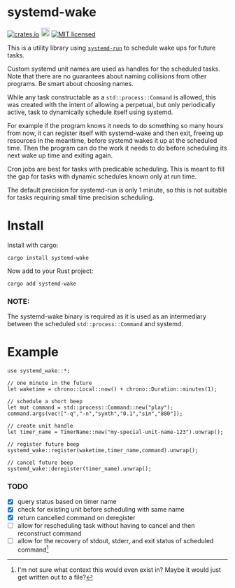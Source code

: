 # systemd-wake
[![crates.io](https://img.shields.io/crates/v/systemd-wake.svg)](https://crates.io/crates/systemd-wake)
[<img alt="docs.rs" src="https://img.shields.io/badge/docs.rs-systemd%2D-wake-f2049b?labelColor=555555&logo=docs.rs" height=20>](https://docs.rs/systemd-wake)
[![MIT licensed](https://img.shields.io/badge/license-MIT-blue.svg)](./LICENSE)

This is a utility library using [`systemd-run`](https://www.freedesktop.org/software/systemd/man/systemd-run.html) to schedule wake ups for future tasks.

Custom systemd unit names are used as handles for the scheduled tasks. Note that there are no guarantees about naming collisions from other programs. Be smart about choosing names.

While any task constructable as a `std::process::Command` is allowed, this was created with the intent of allowing a perpetual, but only periodically active, task to dynamically schedule itself using systemd.

For example if the program knows it needs to do something so many hours from now, it can register itself with systemd-wake and then exit, freeing up resources in the meantime, before systemd wakes it up at the scheduled time. Then the program can do the work it needs to do before scheduling its next wake up time and exiting again.

Cron jobs are best for tasks with predicable scheduling. This is meant to fill the gap for tasks with dynamic schedules known only at run time.

The default precision for systemd-run is only 1 minute, so this is not suitable for tasks requiring small time precision scheduling.

# Install

Install with cargo:
```
cargo install systemd-wake
```
Now add to your Rust project:
```
cargo add systemd-wake
```

### NOTE:
The systemd-wake binary is required as it is used as an intermediary between the scheduled `std::process::Command` and systemd.

# Example
```
use systemd_wake::*;

// one minute in the future
let waketime = chrono::Local::now() + chrono::Duration::minutes(1);

// schedule a short beep
let mut command = std::process::Command::new("play");
command.args(vec!["-q","-n","synth","0.1","sin","880"]);

// create unit handle
let timer_name = TimerName::new("my-special-unit-name-123").unwrap();

// register future beep
systemd_wake::register(waketime,timer_name,command).unwrap();

// cancel future beep
systemd_wake::deregister(timer_name).unwrap();
```
### TODO
 - [x] query status based on timer name
 - [x] check for existing unit before scheduling with same name
 - [x] return cancelled command on deregister
 - [ ] allow for rescheduling task without having to cancel and then reconstruct command
 - [ ] allow for the recovery of stdout, stderr, and exit status of scheduled command[^1]
 
 [^1]: I'm not sure what context this would even exist in? Maybe it would just get written out to a file?
